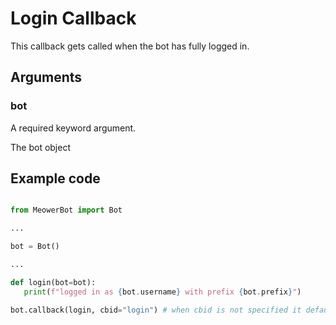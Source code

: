 <p align="center">
<h1>Login Callback </h1>
</p>

This callback gets called when the bot has fully logged in.

## Arguments

### bot

A required keyword argument.

The bot object

## Example code

```py

from MeowerBot import Bot

...

bot = Bot()

...

def login(bot=bot):
   print(f"logged in as {bot.username} with prefix {bot.prefix}")

bot.callback(login, cbid="login") # when cbid is not specified it defaults to the function name (in this case "login")
```

